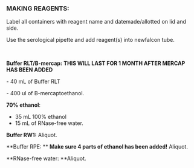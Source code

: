 ### **MAKING REAGENTS:**

Label all containers with reagent name and datemade/allotted on lid and side. 

Use the serological pipette and add reagent(s) into newfalcon tube. 

 

**Buffer RLT/B-mercap:** **THIS WILL LAST FOR 1 MONTH AFTER MERCAP HAS BEEN ADDED**

\- 40 mL of Buffer RLT 

\- 400 ul of B-mercaptoethanol. 

**70% ethanol**: 

- 35 mL 100% ethanol
- 15 mL of RNase-free water. 

**Buffer RW1:** Aliquot.

**Buffer RPE: ** **Make sure 4 parts of ethanol has been added!** Aliquot.

**RNase-free water: **Aliquot.

